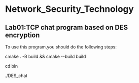 # Network_Security_Technology
## Lab01:TCP chat program based on DES encryption

To use this program,you should do the following steps:

cmake . -B build && cmake --build build

cd bin

./DES_chat